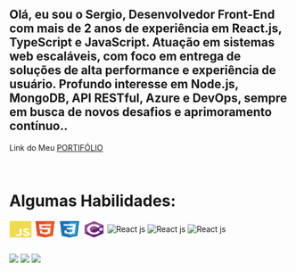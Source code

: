 ## Olá, eu sou o Sergio, Desenvolvedor Front-End com mais de 2 anos de experiência em React.js, TypeScript e JavaScript. Atuação em sistemas web escaláveis, com foco em entrega de soluções de alta performance e experiência de usuário. Profundo interesse em Node.js, MongoDB, API RESTful, Azure e DevOps, sempre em busca de novos desafios e aprimoramento contínuo.. 
<p>Link do Meu <a href="https://sergioberge.github.io/Portifolio_online/" target="_blank" >PORTIFÓLIO</a>  </p>

<div style="display: inline_block"><br>
   <h1>Algumas Habilidades:</h1>
  <img align="center" alt="Js" height="30" width="40" src="https://raw.githubusercontent.com/devicons/devicon/master/icons/javascript/javascript-plain.svg">
  <img align="center" alt="HTML" height="30" width="40" src="https://raw.githubusercontent.com/devicons/devicon/master/icons/html5/html5-original.svg">
  <img align="center" alt="CSS" height="30" width="40" src="https://raw.githubusercontent.com/devicons/devicon/master/icons/css3/css3-original.svg">
  <img align="center" alt="Csharp" height="30" width="40" src="https://raw.githubusercontent.com/devicons/devicon/master/icons/csharp/csharp-original.svg">
   <img align="center" alt="React js" height="30" width="40" src="https://usemobile.com.br/wp-content/uploads/2022/08/react-native-logo.png">
      <img align="center" alt="React js" height="30" width="40" src="https://upload.wikimedia.org/wikipedia/commons/4/4c/Typescript_logo_2020.svg">
            <img align="center" alt="React js" height="30" width="40" src="https://www.mindrops.com/images/nodejs-image.webp">



</div>
  
  ##
 
<div> 
  <a href="https://www.instagram.com/sergio_berge/" target="_blank"><img src="https://img.shields.io/badge/-Instagram-%23E4405F?style=for-the-badge&logo=instagram&logoColor=white" target="_blank"></a>
  <a href = "mailto:sergioeaberge@gmail.com"><img src="https://img.shields.io/badge/-Gmail-%23333?style=for-the-badge&logo=gmail&logoColor=white" target="_blank"></a>
  <a href="[https://www.linkedin.com/in/rafaella-ballerini-45875016a](https://www.linkedin.com/in/sergio-berg%C3%AA-438612268/)" target="_blank"><img src="https://img.shields.io/badge/-LinkedIn-%230077B5?style=for-the-badge&logo=linkedin&logoColor=white" target="_blank"></a> 
  
</div>
